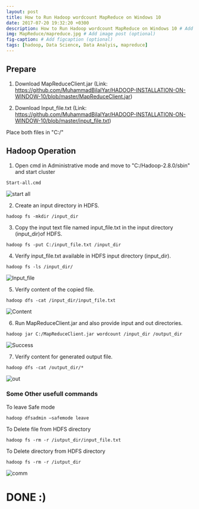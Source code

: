 ```yaml
---
layout: post
title: How to Run Hadoop wordcount MapReduce on Windows 10
date: 2017-07-20 19:32:20 +0300
description: How to Run Hadoop wordcount MapReduce on Windows 10 # Add post description (optional)
img: MapReduce/mapreduce.jpg # Add image post (optional)
fig-caption: # Add figcaption (optional)
tags: [hadoop, Data Science, Data Analyis, mapreduce]
---
```


## Prepare
1. Download MapReduceClient.jar (Link: https://github.com/MuhammadBilalYar/HADOOP-INSTALLATION-ON-WINDOW-10/blob/master/MapReduceClient.jar)

1. Download Input_file.txt (Link: https://github.com/MuhammadBilalYar/HADOOP-INSTALLATION-ON-WINDOW-10/blob/master/input_file.txt)

Place both files in "C:/"

## Hadoop Operation
1. Open cmd in Administrative mode and move to "C:/Hadoop-2.8.0/sbin" and start cluster 

```
Start-all.cmd
```

![start all]({{site.baseurl}}/assets/img/posts/MapReduce/start%20all.PNG)

2. Create an input directory in HDFS.

```
hadoop fs -mkdir /input_dir
```

3. Copy the input text file named input_file.txt in the input directory (input_dir)of HDFS.

```
hadoop fs -put C:/input_file.txt /input_dir
```

4. Verify input_file.txt available in HDFS input directory (input_dir).

```
hadoop fs -ls /input_dir/
```

![Input_file]({{site.baseurl}}/assets/img/posts/MapReduce/Capture.PNG)

5. Verify content of the copied file.

```
hadoop dfs -cat /input_dir/input_file.txt
```

![Content]({{site.baseurl}}/assets/img/posts/MapReduce/fileContent.PNG)

6. Run MapReduceClient.jar and also provide input and out directories.

```
hadoop jar C:/MapReduceClient.jar wordcount /input_dir /output_dir
```

![Success]({{site.baseurl}}/assets/img/posts/MapReduce/Success.PNG)

7. Verify content for generated output file.

```
hadoop dfs -cat /output_dir/*
```

![out]({{site.baseurl}}/assets/img/posts/MapReduce/output.PNG)

### Some Other usefull commands
To leave Safe mode

```
hadoop dfsadmin –safemode leave
```

To Delete file from HDFS directory

```
hadoop fs -rm -r /iutput_dir/input_file.txt
```

To Delete directory from HDFS directory

```
hadoop fs -rm -r /iutput_dir
```

![comm]({{site.baseurl}}/assets/img/posts/MapReduce/command.PNG)

# DONE :)